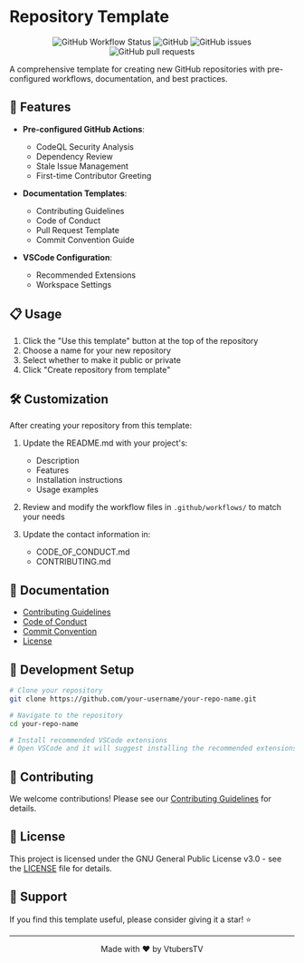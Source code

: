 # Repository Template

<div align="center">

![GitHub Workflow Status](https://img.shields.io/github/actions/workflow/status/VtubersTV/repo-template/codeql.yml?label=CodeQL)
![GitHub](https://img.shields.io/github/license/VtubersTV/repo-template)
![GitHub issues](https://img.shields.io/github/issues/VtubersTV/repo-template)
![GitHub pull requests](https://img.shields.io/github/issues-pr/VtubersTV/repo-template)

</div>

A comprehensive template for creating new GitHub repositories with pre-configured workflows, documentation, and best practices.

## 🚀 Features

- **Pre-configured GitHub Actions**:
  - CodeQL Security Analysis
  - Dependency Review
  - Stale Issue Management
  - First-time Contributor Greeting

- **Documentation Templates**:
  - Contributing Guidelines
  - Code of Conduct
  - Pull Request Template
  - Commit Convention Guide

- **VSCode Configuration**:
  - Recommended Extensions
  - Workspace Settings

## 📋 Usage

1. Click the "Use this template" button at the top of the repository
2. Choose a name for your new repository
3. Select whether to make it public or private
4. Click "Create repository from template"

## 🛠️ Customization

After creating your repository from this template:

1. Update the README.md with your project's:
   - Description
   - Features
   - Installation instructions
   - Usage examples

2. Review and modify the workflow files in `.github/workflows/` to match your needs

3. Update the contact information in:
   - CODE_OF_CONDUCT.md
   - CONTRIBUTING.md

## 📝 Documentation

- [Contributing Guidelines](.github/CONTRIBUTING.md)
- [Code of Conduct](.github/CODE_OF_CONDUCT.md)
- [Commit Convention](.github/COMMIT_CONVENTION.md)
- [License](LICENSE)

## 🔧 Development Setup

```bash
# Clone your repository
git clone https://github.com/your-username/your-repo-name.git

# Navigate to the repository
cd your-repo-name

# Install recommended VSCode extensions
# Open VSCode and it will suggest installing the recommended extensions
```

## 🤝 Contributing

We welcome contributions! Please see our [Contributing Guidelines](.github/CONTRIBUTING.md) for details.

## 📄 License

This project is licensed under the GNU General Public License v3.0 - see the [LICENSE](LICENSE) file for details.

## 🌟 Support

If you find this template useful, please consider giving it a star! ⭐

---

<div align="center">
Made with ❤️ by VtubersTV
</div>
